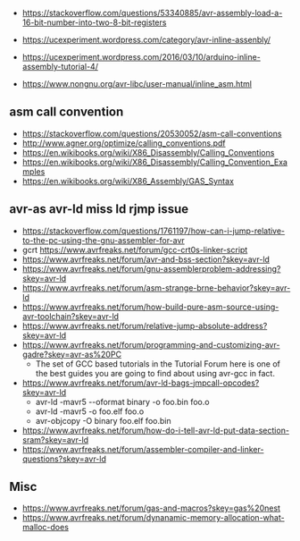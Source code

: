 
* https://stackoverflow.com/questions/53340885/avr-assembly-load-a-16-bit-number-into-two-8-bit-registers

* https://ucexperiment.wordpress.com/category/avr-inline-assenbly/
* https://ucexperiment.wordpress.com/2016/03/10/arduino-inline-assembly-tutorial-4/

* https://www.nongnu.org/avr-libc/user-manual/inline_asm.html


## asm call convention
* https://stackoverflow.com/questions/20530052/asm-call-conventions
* http://www.agner.org/optimize/calling_conventions.pdf
* https://en.wikibooks.org/wiki/X86_Disassembly/Calling_Conventions
* https://en.wikibooks.org/wiki/X86_Disassembly/Calling_Convention_Examples
* https://en.wikibooks.org/wiki/X86_Assembly/GAS_Syntax

## avr-as avr-ld miss ld rjmp issue
* https://stackoverflow.com/questions/1761197/how-can-i-jump-relative-to-the-pc-using-the-gnu-assembler-for-avr
* gcrt https://www.avrfreaks.net/forum/gcc-crt0s-linker-script
* https://www.avrfreaks.net/forum/avr-and-bss-section?skey=avr-ld
* https://www.avrfreaks.net/forum/gnu-assemblerproblem-addressing?skey=avr-ld
* https://www.avrfreaks.net/forum/asm-strange-brne-behavior?skey=avr-ld
* https://www.avrfreaks.net/forum/how-build-pure-asm-source-using-avr-toolchain?skey=avr-ld
* https://www.avrfreaks.net/forum/relative-jump-absolute-address?skey=avr-ld
* https://www.avrfreaks.net/forum/programming-and-customizing-avr-gadre?skey=avr-as%20PC
  - The set of GCC based tutorials in the Tutorial Forum here is one of the best guides you are going to find about using avr-gcc in fact.
* https://www.avrfreaks.net/forum/avr-ld-bags-jmpcall-opcodes?skey=avr-ld
  - avr-ld -mavr5 --oformat binary -o foo.bin foo.o
  - avr-ld -mavr5 -o foo.elf foo.o
  - avr-objcopy -O binary foo.elf foo.bin
* https://www.avrfreaks.net/forum/how-do-i-tell-avr-ld-put-data-section-sram?skey=avr-ld
* https://www.avrfreaks.net/forum/assembler-compiler-and-linker-questions?skey=avr-ld

## Misc
* https://www.avrfreaks.net/forum/gas-and-macros?skey=gas%20nest
* https://www.avrfreaks.net/forum/dynanamic-memory-allocation-what-malloc-does
